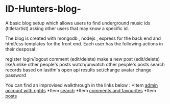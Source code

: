 # ID-Hunters-blog-

A basic blog setup which allows users to find underground music ids (title/artist) asking other users that may know a specific id.

The blog is created with mongodb , nodejs , express for the back end and html/css templates for the front end.
Each user has the following actions in their desposal :

register
login/logout
comment (edit/delete)
make a new post (edit/delete)
like/unlike other people's posts
watch/unwatch other people's posts
search records based on lastfm's open api results
set/change avatar
change password




You can find an improvised walkthrough in the links below : 
*Item [admin account with rights](http://shorturl.at/gqrOS)
*Item [search](http://shorturl.at/eorEV)
*Item [comments and favourites](http://shorturl.at/bhiyA)
*Item [posts](http://shorturl.at/ckrwI)
